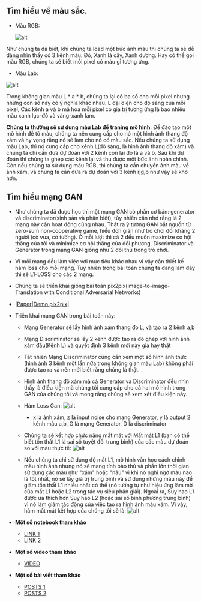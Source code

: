 ## Tìm hiểu về màu sắc.

* Màu RGB:

    ![alt](https://raw.githubusercontent.com/moein-shariatnia/Deep-Learning/main/Image%20Colorization%20Tutorial/files/rgb.jpg)

Như chúng ta đã biết, khi chúng ta load một bức ảnh màu thì chúng ta sẽ dễ dàng nhìn thấy có 3 kênh màu: Đỏ, Xanh lá cây, Xanh dương. Hay có thể gọi màu RGB, chúng ta sẽ biết mỗi pixel có màu gì tương ứng. 

* Màu Lab:

![alt](https://raw.githubusercontent.com/moein-shariatnia/Deep-Learning/main/Image%20Colorization%20Tutorial/files/lab.jpg)

Trong không gian màu L * a * b, chúng ta lại có ba số cho mỗi pixel nhưng những con số này có ý nghĩa khác nhau. L đại diện cho độ sáng của mỗi pixel, Các kênh a và b mã hóa mỗi pixel có giá trị tương ứng là bao nhiêu màu xanh lục-đỏ và vàng-xanh lam.

**Chúng ta thường sẽ sử dụng màu Lab để traning mô hình**. Để đào tạo một mô hình để tô màu, chúng ta nên cung cấp cho nó một hình ảnh thang độ xám và hy vọng rằng nó sẽ làm cho nó có màu sắc. Nếu chúng ta sử dụng màu Lab, thì nó cung cấp cho kênh L(độ sáng, là hình ảnh thang độ xám) và chúng ta chỉ cần đưa dự đoán với 2 kênh còn lại đó là a và b. Sau khi dự đoán thì chúng ta ghép các kênh lại và thu được một bức ảnh hoàn chỉnh. Còn nếu chúng ta sử dụng màu RGB, thì chúng ta cần chuyển ảnh màu về ảnh xám, và chúng ta cần đưa ra dự đoán với 3 kênh r,g,b như vậy sẽ khó hơn. 

## Tìm hiểu mạng GAN

* Như chúng ta đã được học thì một mạng GAN có phần cơ bản: generator và discriminator(sinh sản và phân biệt), tùy nhiên cần nhớ rằng là 2 mạng này cần hoạt động cùng nhau. Thật ra ỷ tưởng GAN bắt nguồn từ zero-sum non-cooperative game, hiểu đơn giản như trò chơi đối kháng 2 người (cờ vua, cờ tướng). Ở mỗi lượt thì cả 2 đều muốn maximize cơ hội thắng của tôi và minimize cơ hội thắng của đối phương. Discriminator và Generator trong mạng GAN giống như 2 đối thủ trong trò chơi. 
* Vì mỗi mạng đều làm việc với mục tiêu khác nhau vì vậy cần thiết kế hàm loss cho mỗi mạng. Tuy nhiên trong bài toán chúng ta đang làm đây thì sẽ L1-LOSS cho các 2 mạng.
* Chúng ta sẽ triển khai giống bài toán pix2pix(image-to-image-Translation with Conditional Adversarial Networks)
* |[Paper](https://arxiv.org/abs/1611.07004)|[Demo pix2pix](https://affinelayer.com/pixsrv/)|
* Triển khai mạng GAN trong bài toán này:
  * Mạng Generator sẽ lấy hình ảnh xám thang đo L, và tạo ra 2 kênh a,b
  * Mạng Discriminator sẽ lấy 2 kênh được tạo ra đó ghép với hình ảnh xám đầu(Kênh L) và quyết định 3 kênh mới này giả hay thật
  * Tất nhiên Mạng Discriminator cũng cần xem một số hình ảnh thực (hình ảnh 3 kênh một lần nữa trong không gian màu Lab) không phải được tạo ra và nên mới biết rằng chúng là thật. 
  * Hình ảnh thang độ xám mà cả Generator và Discriminator đều nhìn thấy là điều kiện mà chúng tôi cung cấp cho cả hai mô hình trong GAN của chúng tôi và mong rằng chúng sẽ xem xét điều kiện này.
  * Hàm Loss Gan:
    ![alt](https://raw.githubusercontent.com/moein-shariatnia/Deep-Learning/main/Image%20Colorization%20Tutorial/files/GAN_loss.jpg) 
    
    * x là ảnh xám, z là input noise cho mạng Generator, y là output 2 kênh màu a,b, G là mạng Generator, D là discriminator
  * Chúng ta sẽ kết hợp chức năng mất mát với Mất mát L1 (bạn có thể biết tổn thất L1 là sai số tuyệt đối trung bình) của các màu dự đoán so với màu thực tế:
    ![alt](https://raw.githubusercontent.com/moein-shariatnia/Deep-Learning/main/Image%20Colorization%20Tutorial/files/l1_loss.jpg)
  * Nếu chúng ta chỉ sử dụng độ mất L1, mô hình vẫn học cách chỉnh màu hình ảnh nhưng nó sẽ mang tính bảo thủ và phần lớn thời gian sử dụng các màu như "xám" hoặc "nâu" vì khi nó nghi ngờ màu nào là tốt nhất, nó sẽ lấy giá trị trung bình và sử dụng những màu này để giảm tổn thất L1 nhiều nhất có thể (nó tương tự như hiệu ứng làm mờ của mất L1 hoặc L2 trong tác vụ siêu phân giải). Ngoài ra, Suy hao L1 được ưa thích hơn Suy hao L2 (hoặc sai số bình phương trung bình) vì nó làm giảm tác động của việc tạo ra hình ảnh màu xám. Vì vậy, hàm mất mát kết hợp của chúng tôi sẽ là:
    ![alt](https://raw.githubusercontent.com/moein-shariatnia/Deep-Learning/main/Image%20Colorization%20Tutorial/files/loss.jpg)
* **Một số notebook tham khảo**
  * [LINK 1](https://colab.research.google.com/drive/1EUdLJpo39zMW6JLhya4_E1nJQ4WegZVl?authuser=1#scrollTo=Q_Unpb58dohK)
  * [LINK 2](https://colab.research.google.com/github/moein-shariatnia/Deep-Learning/blob/main/Image%20Colorization%20Tutorial/Image%20Colorization%20with%20U-Net%20and%20GAN%20Tutorial.ipynb) 
* **Một số video tham khảo**
  * [VIDEO](https://www.youtube.com/watch?v=v88IUAsgfz0) 

* **Một số bài viết tham khảo**
  * [POSTS 1](https://blog.floydhub.com/colorizing-and-restoring-old-images-with-deep-learning/)
  * [POSTS 2](https://blog.floydhub.com/colorizing-b-w-photos-with-neural-networks/) 

